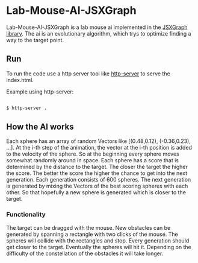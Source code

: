 
# Lab-Mouse-AI-JSXGraph

Lab-Mouse-AI-JSXGraph is a lab mouse ai implemented in the [JSXGraph library](https://jsxgraph.uni-bayreuth.de/wp/index.html). The ai is an evolutionary algorithm, which trys to optimize finding a way to the target point.

  

## Run

To run the code use a http server tool like [http-server](https://www.npmjs.com/package/http-server) to serve the index.html.

Example using http-server:

```sh

$ http-server .

```

## How the AI works
Each sphere has an array of random Vectors like [(0.48,0.12), (-0.36,0.23), ...]. At the i-th step of the animation, the vector at the i-th position is added to the velocity of the sphere. So at the beginning every sphere moves somewhat randomly around in space.
Each sphere has a score that is determined by the distance to the target. The closer the target the higher the score. The better the score the higher the chance to get into the next generation. Each generation consists of 600 spheres. 
The next generation is generated by mixing the Vectors of the best scoring spheres with each other. So that hopefully a new sphere is generated which is closer to the target.


### Functionality
The target can be dragged with the mouse. New obstacles can be generated by spanning a rectangle with two clicks of the mouse. The spheres will collide with the rectangles and stop. Every generation should get closer to the target. Eventually the spheres will hit it. Depending on the difficulty of the constellation of the obstacles it will take longer. 
